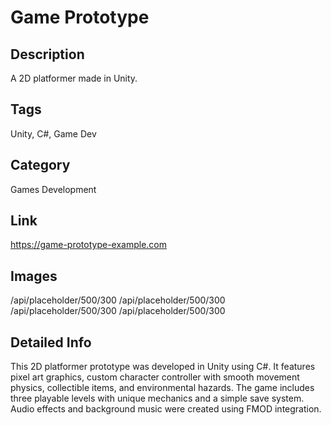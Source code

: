 # Game Prototype

## Description
A 2D platformer made in Unity.

## Tags
Unity, C#, Game Dev

## Category
Games Development

## Link
https://game-prototype-example.com

## Images
/api/placeholder/500/300
/api/placeholder/500/300
/api/placeholder/500/300
/api/placeholder/500/300

## Detailed Info
This 2D platformer prototype was developed in Unity using C#. It features pixel art graphics, custom character controller with smooth movement physics, collectible items, and environmental hazards. The game includes three playable levels with unique mechanics and a simple save system. Audio effects and background music were created using FMOD integration.